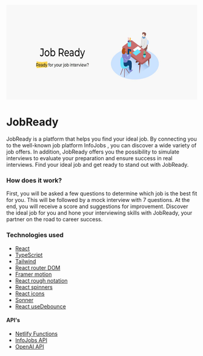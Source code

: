 <p align="center">
  <img src="./docs/img/image.jpg" height="250px"/>
</p>

# JobReady

JobReady is a platform that helps you find your ideal job. By connecting you to the well-known job platform InfoJobs , you can discover a wide variety of job offers. In addition, JobReady offers you the possibility to simulate interviews to evaluate your preparation and ensure success in real interviews. Find your ideal job and get ready to stand out with JobReady.

### How does it work?

First, you will be asked a few questions to determine which job is the best fit for you. This will be followed by a mock interview with 7 questions. At the end, you will receive a score and suggestions for improvement. Discover the ideal job for you and hone your interviewing skills with JobReady, your partner on the road to career success.

### Technologies used

- [React](https://react.dev/)
- [TypeScript](https://www.typescriptlang.org/)
- [Tailwind](https://tailwindcss.com/)
- [React router DOM](https://reactrouter.com/)
- [Framer motion](https://www.framer.com/)
- [React rough notation](https://roughnotation.com/)
- [React spinners](https://www.npmjs.com/package/react-spinners)
- [React icons](https://react-icons.github.io/react-icons)
- [Sonner](https://sonner.emilkowal.ski/)
- [React useDebounce](https://www.npmjs.com/package/use-debounce)

#### API's

- [Netlify Functions](https://docs.netlify.com/functions/overview/)
- [InfoJobs API](https://developer.infojobs.net/)
- [OpenAI API](https://platform.openai.com/)
